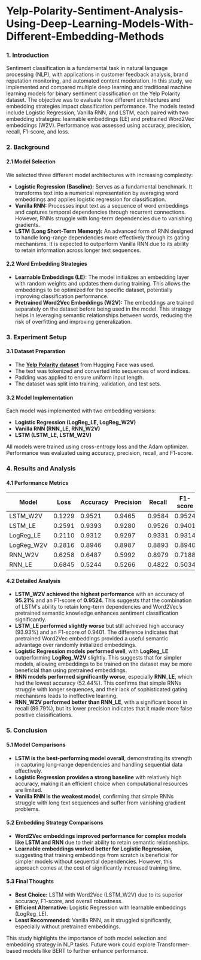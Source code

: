 # Yelp-Polarity-Sentiment-Analysis-Using-Deep-Learning-Models-With-Different-Embedding-Methods
### 1. Introduction
Sentiment classification is a fundamental task in natural language processing (NLP), with applications in customer feedback analysis, brand reputation monitoring, and automated content moderation. In this study, we implemented and compared multiple deep learning and traditional machine learning models for binary sentiment classification on the Yelp Polarity dataset. The objective was to evaluate how different architectures and embedding strategies impact classification performance. The models tested include Logistic Regression, Vanilla RNN, and LSTM, each paired with two embedding strategies: learnable embeddings (LE) and pretrained Word2Vec embeddings (W2V). Performance was assessed using accuracy, precision, recall, F1-score, and loss.

### 2. Background

#### 2.1 Model Selection
We selected three different model architectures with increasing complexity:
- **Logistic Regression (Baseline):** Serves as a fundamental benchmark. It transforms text into a numerical representation by averaging word embeddings and applies logistic regression for classification.
- **Vanilla RNN:** Processes input text as a sequence of word embeddings and captures temporal dependencies through recurrent connections. However, RNNs struggle with long-term dependencies due to vanishing gradients.
- **LSTM (Long Short-Term Memory):** An advanced form of RNN designed to handle long-range dependencies more effectively through its gating mechanisms. It is expected to outperform Vanilla RNN due to its ability to retain information across longer text sequences.

#### 2.2 Word Embedding Strategies
- **Learnable Embeddings (LE):** The model initializes an embedding layer with random weights and updates them during training. This allows the embeddings to be optimized for the specific dataset, potentially improving classification performance.
- **Pretrained Word2Vec Embeddings (W2V):** The embeddings are trained separately on the dataset before being used in the model. This strategy helps in leveraging semantic relationships between words, reducing the risk of overfitting and improving generalization.

### 3. Experiment Setup

#### 3.1 Dataset Preparation
- The [**Yelp Polarity dataset**](https://huggingface.co/datasets/yelp_polarity) from Hugging Face was used.
- The text was tokenized and converted into sequences of word indices.
- Padding was applied to ensure uniform input length.
- The dataset was split into training, validation, and test sets.

#### 3.2 Model Implementation
Each model was implemented with two embedding versions:
- **Logistic Regression (LogReg_LE, LogReg_W2V)**
- **Vanilla RNN (RNN_LE, RNN_W2V)**
- **LSTM (LSTM_LE, LSTM_W2V)**

All models were trained using cross-entropy loss and the Adam optimizer. Performance was evaluated using accuracy, precision, recall, and F1-score.

### 4. Results and Analysis

#### 4.1 Performance Metrics
| Model        | Loss    | Accuracy | Precision | Recall  | F1-score |
|-------------|--------|----------|-----------|---------|----------|
| LSTM_W2V    | 0.1229 | 0.9521   | 0.9465    | 0.9584  | 0.9524   |
| LSTM_LE     | 0.2591 | 0.9393   | 0.9280    | 0.9526  | 0.9401   |
| LogReg_LE   | 0.2110 | 0.9312   | 0.9297    | 0.9331  | 0.9314   |
| LogReg_W2V  | 0.2816 | 0.8946   | 0.8987    | 0.8893  | 0.8940   |
| RNN_W2V     | 0.6258 | 0.6487   | 0.5992    | 0.8979  | 0.7188   |
| RNN_LE      | 0.6845 | 0.5244   | 0.5266    | 0.4822  | 0.5034   |

#### 4.2 Detailed Analysis
- **LSTM_W2V achieved the highest performance** with an accuracy of **95.21%** and an F1-score of **0.9524**. This suggests that the combination of LSTM's ability to retain long-term dependencies and Word2Vec’s pretrained semantic knowledge enhances sentiment classification significantly.
- **LSTM_LE performed slightly worse** but still achieved high accuracy (93.93%) and an F1-score of 0.9401. The difference indicates that pretrained Word2Vec embeddings provided a useful semantic advantage over randomly initialized embeddings.
- **Logistic Regression models performed well**, with **LogReg_LE** outperforming **LogReg_W2V** slightly. This suggests that for simpler models, allowing embeddings to be trained on the dataset may be more beneficial than using pretrained embeddings.
- **RNN models performed significantly worse**, especially **RNN_LE**, which had the lowest accuracy (52.44%). This confirms that simple RNNs struggle with longer sequences, and their lack of sophisticated gating mechanisms leads to ineffective learning.
- **RNN_W2V performed better than RNN_LE**, with a significant boost in recall (89.79%), but its lower precision indicates that it made more false positive classifications.

### 5. Conclusion

#### 5.1 Model Comparisons
- **LSTM is the best-performing model overall**, demonstrating its strength in capturing long-range dependencies and handling sequential data effectively.
- **Logistic Regression provides a strong baseline** with relatively high accuracy, making it an efficient choice when computational resources are limited.
- **Vanilla RNN is the weakest model**, confirming that simple RNNs struggle with long text sequences and suffer from vanishing gradient problems.

#### 5.2 Embedding Strategy Comparisons
- **Word2Vec embeddings improved performance for complex models like LSTM and RNN** due to their ability to retain semantic relationships.
- **Learnable embeddings worked better for Logistic Regression**, suggesting that training embeddings from scratch is beneficial for simpler models without sequential dependencies. However, this approach comes at the cost of significantly increased training time.

#### 5.3 Final Thoughts
- **Best Choice:** LSTM with Word2Vec (LSTM_W2V) due to its superior accuracy, F1-score, and overall robustness.
- **Efficient Alternative:** Logistic Regression with learnable embeddings (LogReg_LE).
- **Least Recommended:** Vanilla RNN, as it struggled significantly, especially without pretrained embeddings.

This study highlights the importance of both model selection and embedding strategy in NLP tasks. Future work could explore Transformer-based models like BERT to further enhance performance.
